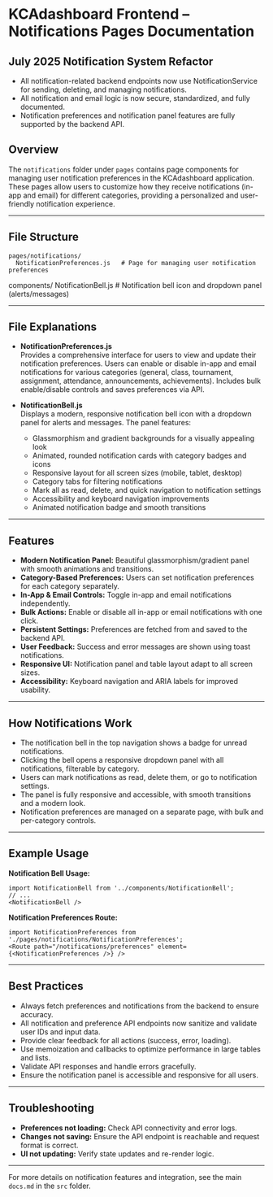 
# KCAdashboard Frontend – Notifications Pages Documentation

## July 2025 Notification System Refactor

- All notification-related backend endpoints now use NotificationService for sending, deleting, and managing notifications.
- All notification and email logic is now secure, standardized, and fully documented.
- Notification preferences and notification panel features are fully supported by the backend API.

## Overview

The `notifications` folder under `pages` contains page components for managing user notification preferences in the KCAdashboard application. These pages allow users to customize how they receive notifications (in-app and email) for different categories, providing a personalized and user-friendly notification experience.

---

## File Structure


```
pages/notifications/
  NotificationPreferences.js   # Page for managing user notification preferences
```
components/
  NotificationBell.js          # Notification bell icon and dropdown panel (alerts/messages)

---


## File Explanations

- **NotificationPreferences.js**  
  Provides a comprehensive interface for users to view and update their notification preferences. Users can enable or disable in-app and email notifications for various categories (general, class, tournament, assignment, attendance, announcements, achievements). Includes bulk enable/disable controls and saves preferences via API.

- **NotificationBell.js**  
  Displays a modern, responsive notification bell icon with a dropdown panel for alerts and messages. The panel features:
    - Glassmorphism and gradient backgrounds for a visually appealing look
    - Animated, rounded notification cards with category badges and icons
    - Responsive layout for all screen sizes (mobile, tablet, desktop)
    - Category tabs for filtering notifications
    - Mark all as read, delete, and quick navigation to notification settings
    - Accessibility and keyboard navigation improvements
    - Animated notification badge and smooth transitions

---


## Features

- **Modern Notification Panel:** Beautiful glassmorphism/gradient panel with smooth animations and transitions.
- **Category-Based Preferences:** Users can set notification preferences for each category separately.
- **In-App & Email Controls:** Toggle in-app and email notifications independently.
- **Bulk Actions:** Enable or disable all in-app or email notifications with one click.
- **Persistent Settings:** Preferences are fetched from and saved to the backend API.
- **User Feedback:** Success and error messages are shown using toast notifications.
- **Responsive UI:** Notification panel and table layout adapt to all screen sizes.
- **Accessibility:** Keyboard navigation and ARIA labels for improved usability.

---


## How Notifications Work

- The notification bell in the top navigation shows a badge for unread notifications.
- Clicking the bell opens a responsive dropdown panel with all notifications, filterable by category.
- Users can mark notifications as read, delete them, or go to notification settings.
- The panel is fully responsive and accessible, with smooth transitions and a modern look.
- Notification preferences are managed on a separate page, with bulk and per-category controls.

---

## Example Usage


**Notification Bell Usage:**
```
import NotificationBell from '../components/NotificationBell';
// ...
<NotificationBell />
```

**Notification Preferences Route:**
```
import NotificationPreferences from './pages/notifications/NotificationPreferences';
<Route path="/notifications/preferences" element={<NotificationPreferences />} />
```

---


## Best Practices

- Always fetch preferences and notifications from the backend to ensure accuracy.
- All notification and preference API endpoints now sanitize and validate user IDs and input data.
- Provide clear feedback for all actions (success, error, loading).
- Use memoization and callbacks to optimize performance in large tables and lists.
- Validate API responses and handle errors gracefully.
- Ensure the notification panel is accessible and responsive for all users.

---

## Troubleshooting

- **Preferences not loading:** Check API connectivity and error logs.
- **Changes not saving:** Ensure the API endpoint is reachable and request format is correct.
- **UI not updating:** Verify state updates and re-render logic.

---

For more details on notification features and integration, see the main `docs.md` in the `src` folder.
